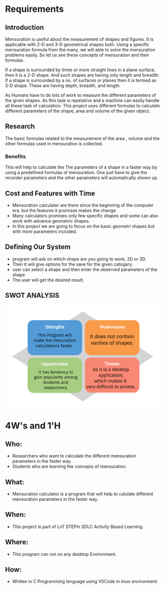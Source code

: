 # Requirements

## Introduction
 

Mensuration is useful about the measurement of shapes and figures. It is applicable with 2-D and 3-D geometrical shapes both. Using a specific mensuration formula from the many, we will able to solve the mensuration problems easily. So let us see these concepts of mensuration and their formulas.

If a shape is surrounded by three or more straight lines in a plane surface, then it is a 2-D shape. And such shapes are having only length and breadth. If a shape is surrounded by a no. of surfaces or planes then it is termed as 3-D shape. These are having depth, breadth, and length.

As Humans have to do lots of work to measure the different parameters of the given shapes. As this task is repetative and a machine can easily handle all these task of calculation.
This project uses different formulas to calculate different parameters of the shape, area and volume of the given object.
## Research
The basic formulas related to  the measurement of the area , volume and the other formulas used in mensuration is collected.

### Benefits
This will help to calculate the The parameters of a shape in a faster way by using a predefined formulas of mensuration. One just have to give the recorder parameters and the other parameters will automatically shown up.

## Cost and Features with Time
* Mensuration calculater are there since the beginning of the computer era, but the features it promises makes the change.
* Many calculators promises only few specific shapes and some can also work with advance geometric shapes.
* In this project we are going to focus on the basic geometri shapes but with more parameters included.

## Defining Our System
* program will ask on which shape are you going to work, 2D or 3D.
* Then it will give options for the save for the given catogary.
* user can select a shape and then enter the observed parameters of the shape
* The user will get the desired result.


## SWOT ANALYSIS
![swot analysis](../media/swot_analysis.png)

# 4W's and 1'H

## Who:
* Researchers who want to calculate the different mensuration parameters in the faster way.
* Students who are learning the concepts of mensuration.

## What:
* Mensuration calculator is a program that will help to calulate different mensuration parameters in the faster way.

## When:
* This project is part of LnT STEPin SDLC Activity Based Learning.

## Where:
* This program can run on any desktop Environment.

## How:
* Written in C Programming language using VSCode in linux environment.
